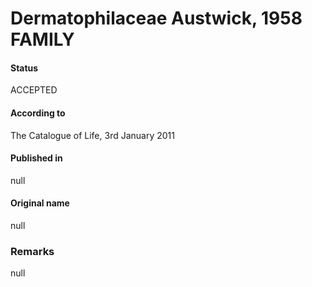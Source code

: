 # Dermatophilaceae Austwick, 1958 FAMILY

#### Status
ACCEPTED

#### According to
The Catalogue of Life, 3rd January 2011

#### Published in
null

#### Original name
null

### Remarks
null